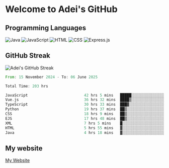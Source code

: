 # Welcome to Adei's GitHub

## Programming Languages
![Java](https://img.shields.io/badge/Java-007396?style=flat-square&logo=java&logoColor=white)
![JavaScript](https://img.shields.io/badge/JavaScript-F7DF1E?style=flat-square&logo=javascript&logoColor=black)
![HTML](https://img.shields.io/badge/HTML-E34F26?style=flat-square&logo=html5&logoColor=white)
![CSS](https://img.shields.io/badge/CSS-1572B6?style=flat-square&logo=css3&logoColor=white)
![Express.js](https://img.shields.io/badge/Express.js-000000?style=flat-square&logo=express&logoColor=white)


## GitHub Streak
![Adei's GitHub Streak](https://github-readme-streak-stats.herokuapp.com/?user=AdeiTamayo&hide_border=true)

<!--START_SECTION:waka-->

```rust
From: 15 November 2024 - To: 06 June 2025

Total Time: 203 hrs

JavaScript                         42 hrs 5 mins   █████░░░░░░░░░░░░░░░░░░░░   20.54 %
Vue.js                             36 hrs 32 mins  ████▒░░░░░░░░░░░░░░░░░░░░   17.83 %
TypeScript                         30 hrs 33 mins  ███▓░░░░░░░░░░░░░░░░░░░░░   14.91 %
Python                             19 hrs 37 mins  ██▒░░░░░░░░░░░░░░░░░░░░░░   09.57 %
CSS                                18 hrs 9 mins   ██▒░░░░░░░░░░░░░░░░░░░░░░   08.86 %
EJS                                17 hrs 48 mins  ██▒░░░░░░░░░░░░░░░░░░░░░░   08.69 %
XML                                7 hrs 5 mins    █░░░░░░░░░░░░░░░░░░░░░░░░   03.46 %
HTML                               5 hrs 55 mins   ▓░░░░░░░░░░░░░░░░░░░░░░░░   02.89 %
Java                               4 hrs 18 mins   ▓░░░░░░░░░░░░░░░░░░░░░░░░   02.10 %
```

<!--END_SECTION:waka-->

## My website
[My Website](https://adei.eus)


